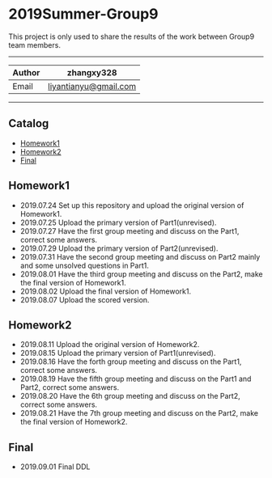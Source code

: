 # 2019Summer-Group9
This project is only used to share the results of the work between Group9 team members.
***
|Author|zhangxy328|
|---|---|
|Email|liyantianyu@gmail.com|
***
## Catalog
* [Homework1](#homework1)
* [Homework2](#homework2)
* [Final](#final)

## Homework1
* 2019.07.24 Set up this repository and upload the original version of Homework1.
* 2019.07.25 Upload the primary version of Part1(unrevised).
* 2019.07.27 Have the first group meeting and discuss on the Part1, correct some answers.
* 2019.07.29 Upload the primary version of Part2(unrevised).
* 2019.07.31 Have the second group meeting and discuss on Part2 mainly and some unsolved questions in Part1.
* 2019.08.01 Have the third group meeting and discuss on the Part2, make the final version of Homework1.
* 2019.08.02 Upload the final version of Homework1.
* 2019.08.07 Upload the scored version.
## Homework2
* 2019.08.11 Upload the original version of Homework2.
* 2019.08.15 Upload the primary version of Part1(unrevised).
* 2019.08.16 Have the forth group meeting and discuss on the Part1, correct some answers.
* 2019.08.19 Have the fifth group meeting and discuss on the Part1 and Part2, correct some answers.
* 2019.08.20 Have the 6th group meeting and discuss on the Part2, correct some answers.
* 2019.08.21 Have the 7th group meeting and discuss on the Part2, make the final version of Homework2.
## Final
* 2019.09.01 Final DDL
